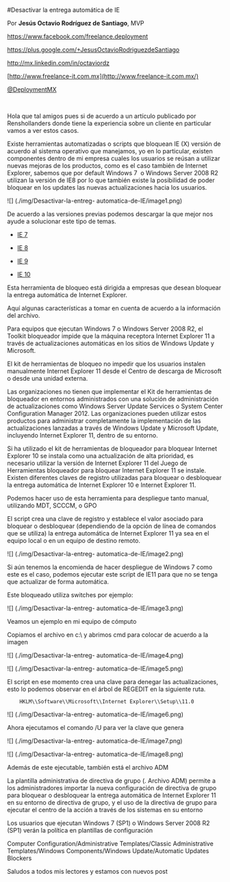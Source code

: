 <properties
	pageTitle="Web API II – Creando un CRUD, trabajando con verbos HTTP"
	description="Implementar fácilmente un CRUD"
	services="ie"
	documentationCenter=""
	authors="andygonusa"
	manager=""
	editor="andygonusa"/>

<tags
	ms.service="ie"
	ms.workload="identity"
	ms.tgt_pltfrm="na"
	ms.devlang="na"
	ms.topic="how-to-article"
	ms.date="05/16/2016"
	ms.author="andygonusa"/>



#Desactivar la entrega automática de IE

Por **Jesús Octavio Rodríguez de Santiago**, MVP

https://www.facebook.com/freelance.deployment

<https://plus.google.com/+JesusOctavioRodriguezdeSantiago>

<http://mx.linkedin.com/in/octaviordz>

[http://www.freelance-it.com.mx](http://www.freelance-it.com.mx/)

[@DeploymentMX](http://twitter.com/deploymentMX) 

 

Hola que tal amigos pues si de acuerdo a un artículo publicado por
Renshollanders donde tiene la experiencia sobre un cliente en particular
vamos a ver estos casos.

Existe herramientas automatizadas o scripts que bloquean IE (X) versión
de acuerdo al sistema operativo que manejamos, yo en lo particular,
existen componentes dentro de mi empresa cuales los usuarios se reúsan a
utilizar nuevas mejoras de los productos, como es el caso también de
Internet Explorer, sabemos que por default Windows 7  o Windows Server
2008 R2 utilizan la versión de IE8 por lo que también existe la
posibilidad de poder bloquear en los updates las nuevas actualizaciones
hacia los usuarios.

![] (./img/Desactivar-la-entreg- automatica-de-IE/image1.png)

De acuerdo a las versiones previas podemos descargar la que mejor nos
ayude a solucionar este tipo de temas.

- [IE 7](http://www.microsoft.com/en-us/download/details.aspx?id=13428)

- [IE 8](http://www.microsoft.com/en-us/download/details.aspx?id=14149)

- [IE 9](http://www.microsoft.com/en-us/download/details.aspx?id=179)

- [IE 10](http://www.microsoft.com/en-us/download/details.aspx?id=36512)

Esta herramienta de bloqueo está dirigida a empresas que desean bloquear
la entrega automática de Internet Explorer.

Aquí algunas características a tomar en cuenta de acuerdo a la
información del archivo.

Para equipos que ejecutan Windows 7 o Windows Server 2008 R2, el Toolkit
bloqueador impide que la máquina receptora Internet Explorer 11 a través
de actualizaciones automáticas en los sitios de Windows Update y
Microsoft.

El kit de herramientas de bloqueo no impedir que los usuarios instalen
manualmente Internet Explorer 11 desde el Centro de descarga de
Microsoft o desde una unidad externa.

Las organizaciones no tienen que implementar el Kit de herramientas de
bloqueador en entornos administrados con una solución de administración
de actualizaciones como Windows Server Update Services o System Center
Configuration Manager 2012. Las organizaciones pueden utilizar estos
productos para administrar completamente la implementación de las
actualizaciones lanzadas a través de Windows Update y Microsoft Update,
incluyendo Internet Explorer 11, dentro de su entorno.

Si ha utilizado el kit de herramientas de bloqueador para bloquear
Internet Explorer 10 se instala como una actualización de alta
prioridad, es necesario utilizar la versión de Internet Explorer 11 del
Juego de Herramientas bloqueador para bloquear Internet Explorer 11 se
instale. Existen diferentes claves de registro utilizadas para bloquear
o desbloquear la entrega automática de Internet Explorer 10 e Internet
Explorer 11.

Podemos hacer uso de esta herramienta para despliegue tanto manual,
utilizando MDT, SCCCM, o GPO

El script crea una clave de registro y establece el valor asociado para
bloquear o desbloquear (dependiendo de la opción de línea de comandos
que se utiliza) la entrega automática de Internet Explorer 11 ya sea en
el equipo local o en un equipo de destino remoto.

![] (./img/Desactivar-la-entreg- automatica-de-IE/image2.png)

Si aún tenemos la encomienda de hacer despliegue de Windows 7 como este
es el caso, podemos ejecutar este script de IE11 para que no se tenga
que actualizar de forma automática.

Este bloqueado utiliza switches por ejemplo:

![] (./img/Desactivar-la-entreg- automatica-de-IE/image3.png)

Veamos un ejemplo en mi equipo de cómputo

Copiamos el archivo en c:\\ y abrimos cmd para colocar de acuerdo a la
imagen

![] (./img/Desactivar-la-entreg- automatica-de-IE/image4.png)

![] (./img/Desactivar-la-entreg- automatica-de-IE/image5.png)

El script en ese momento crea una clave para denegar las
actualizaciones, esto lo podemos observar en el árbol de REGEDIT en la
siguiente ruta.

        HKLM\\Software\\Microsoft\\Internet Explorer\\Setup\\11.0

![] (./img/Desactivar-la-entreg- automatica-de-IE/image6.png)

Ahora ejecutamos el comando /U para ver la clave que genera

![] (./img/Desactivar-la-entreg- automatica-de-IE/image7.png)

![] (./img/Desactivar-la-entreg- automatica-de-IE/image8.png)

Además de este ejecutable, también está el archivo ADM

La plantilla administrativa de directiva de grupo (. Archivo ADM)
permite a los administradores importar la nueva configuración de
directiva de grupo para bloquear o desbloquear la entrega automática de
Internet Explorer 11 en su entorno de directiva de grupo, y el uso de la
directiva de grupo para ejecutar el centro de la acción a través de los
sistemas en su entorno

Los usuarios que ejecutan Windows 7 (SP1) o Windows Server 2008 R2 (SP1)
verán la política en plantillas de configuración

Computer Configuration/Administrative Templates/Classic Administrative
Templates/Windows Components/Windows Update/Automatic Updates Blockers

Saludos a todos mis lectores y estamos con nuevos post
